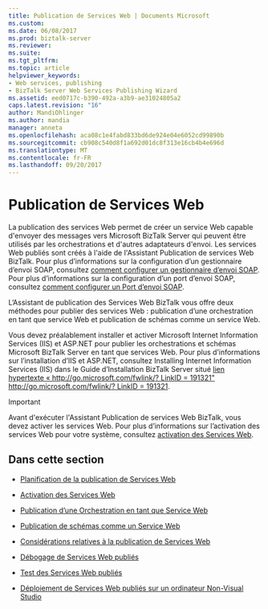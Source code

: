 ```yaml
---
title: Publication de Services Web | Documents Microsoft
ms.custom: 
ms.date: 06/08/2017
ms.prod: biztalk-server
ms.reviewer: 
ms.suite: 
ms.tgt_pltfrm: 
ms.topic: article
helpviewer_keywords:
- Web services, publishing
- BizTalk Server Web Services Publishing Wizard
ms.assetid: eed0717c-b390-492a-a3b9-ae31024805a2
caps.latest.revision: "16"
author: MandiOhlinger
ms.author: mandia
manager: anneta
ms.openlocfilehash: aca08c1e4fabd833bd6de924e04e6052cd99890b
ms.sourcegitcommit: cb908c540d8f1a692d01dc8f313e16cb4b4e696d
ms.translationtype: MT
ms.contentlocale: fr-FR
ms.lasthandoff: 09/20/2017
---
```

# <a name="publishing-web-services"></a>Publication de Services Web
La publication des services Web permet de créer un service Web capable d'envoyer des messages vers Microsoft BizTalk Server qui peuvent être utilisés par les orchestrations et d'autres adaptateurs d'envoi. Les services Web publiés sont créés à l'aide de l'Assistant Publication de services Web BizTalk. Pour plus d’informations sur la configuration d’un gestionnaire d’envoi SOAP, consultez [comment configurer un gestionnaire d’envoi SOAP](../core/how-to-configure-a-soap-send-handler.md). Pour plus d’informations sur la configuration d’un port d’envoi SOAP, consultez [comment configurer un Port d’envoi SOAP](../core/how-to-configure-a-soap-send-port.md).  
  
 L’Assistant de publication des Services Web BizTalk vous offre deux méthodes pour publier des services Web : publication d’une orchestration en tant que service Web et publication de schémas comme un service Web.  
  
 Vous devez préalablement installer et activer Microsoft Internet Information Services (IIS) et ASP.NET pour publier les orchestrations et schémas Microsoft BizTalk Server en tant que services Web. Pour plus d’informations sur l’installation d’IIS et ASP.NET, consultez Installing Internet Information Services (IIS) dans le Guide d’Installation BizTalk Server situé [lien hypertexte « http://go.microsoft.com/fwlink/? LinkID = 191321" http://go.microsoft.com/fwlink/? LinkID = 191321](http://go.microsoft.com/fwlink/?LinkID=191321).  
  
> [!IMPORTANT]
>  Avant d'exécuter l'Assistant Publication de services Web BizTalk, vous devez activer les services Web. Pour plus d’informations sur l’activation des services Web pour votre système, consultez [activation des Services Web](../core/enabling-web-services.md).  
  
## <a name="in-this-section"></a>Dans cette section  
  
-   [Planification de la publication de Services Web](../core/planning-for-publishing-web-services2.md)  
  
-   [Activation des Services Web](../core/enabling-web-services.md)  
  
-   [Publication d’une Orchestration en tant que Service Web](../core/publishing-an-orchestration-as-a-web-service.md)  
  
-   [Publication de schémas comme un Service Web](../core/publishing-schemas-as-a-web-service.md)  
  
-   [Considérations relatives à la publication de Services Web](../core/considerations-when-publishing-web-services.md)  
  
-   [Débogage de Services Web publiés](../core/debugging-published-web-services.md)  
  
-   [Test des Services Web publiés](../core/testing-published-web-services.md)  
  
-   [Déploiement de Services Web publiés sur un ordinateur Non-Visual Studio](../core/deploying-published-web-services-on-a-non-visual-studio-computer.md)